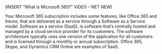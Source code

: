 
(INSERT “What is Microsoft 365?” VIDEO – NET NEW) 

Your Microsoft 365 subscription includes some features, like Office 365 and Intune, that are delivered as a service through a Software as a Service model. Software as a service (SaaS), is software that’s centrally hosted and managed by a cloud service provider for its customers. The software architecture typically uses one version of the application for all customers and is licensed through a monthly or annual subscription. Office 365, Skype, and Dynamics CRM Online are examples of SaaS.  